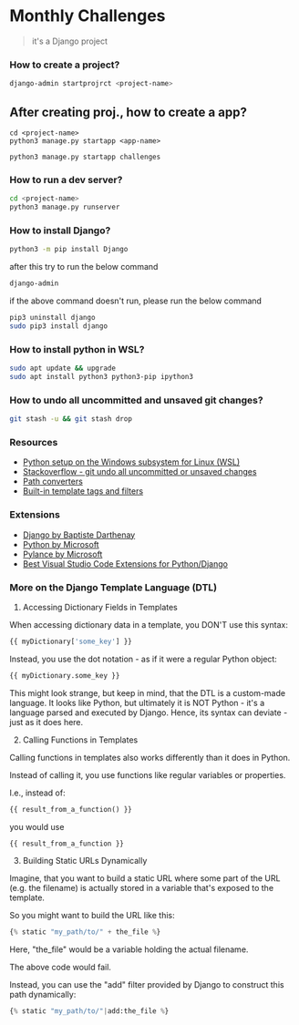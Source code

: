 # Monthly Challenges

> it's a Django project

### How to create a project?

```bash
django-admin startprojrct <project-name>
```

## After creating proj., how to create a app?

```
cd <project-name>
python3 manage.py startapp <app-name>
```

```
python3 manage.py startapp challenges
```

### How to run a dev server?

```bash
cd <project-name>
python3 manage.py runserver
```

### How to install Django?

```bash
python3 -m pip install Django
```

after this try to run the below command

```bash
django-admin
```

if the above command doesn't run, please run the below command

```bash
pip3 uninstall django
sudo pip3 install django
```

### How to install python in WSL?

```bash
sudo apt update && upgrade
sudo apt install python3 python3-pip ipython3
```

### How to undo all uncommitted and unsaved git changes?

```bash
git stash -u && git stash drop
```


### Resources

- [Python setup on the Windows subsystem for Linux (WSL)](https://medium.com/@rhdzmota/python-development-on-the-windows-subsystem-for-linux-wsl-17a0fa1839d)
- [Stackoverflow - git undo all uncommitted or unsaved changes](https://stackoverflow.com/a/56511464/10907720)
- [Path converters](https://docs.djangoproject.com/en/3.2/topics/http/urls/#path-converters)
- [Built-in template tags and filters](https://docs.djangoproject.com/en/4.0/ref/templates/builtins/)

### Extensions

- [Django by Baptiste Darthenay](https://marketplace.visualstudio.com/items?itemName=batisteo.vscode-django)
- [Python by Microsoft](https://marketplace.visualstudio.com/items?itemName=ms-python.python)
- [Pylance by Microsoft](https://marketplace.visualstudio.com/items?itemName=ms-python.vscode-pylance)
- [Best Visual Studio Code Extensions for Python/Django](https://blog.devgenius.io/best-visual-studio-code-extensions-for-python-django-af2fdbf7198a)

### More on the Django Template Language (DTL)

1.  Accessing Dictionary Fields in Templates

When accessing dictionary data in a template, you DON'T use this syntax:

```python
{{ myDictionary['some_key'] }}
```

Instead, you use the dot notation - as if it were a regular Python object:

```python
{{ myDictionary.some_key }}
```

This might look strange, but keep in mind, that the DTL is a custom-made language. It looks like Python, but ultimately it is NOT Python - it's a language parsed and executed by Django. Hence, its syntax can deviate - just as it does here.

2. Calling Functions in Templates

Calling functions in templates also works differently than it does in Python.

Instead of calling it, you use functions like regular variables or properties.

I.e., instead of:

```python
{{ result_from_a_function() }}
```

you would use

```python
{{ result_from_a_function }}
```

3. Building Static URLs Dynamically

Imagine, that you want to build a static URL where some part of the URL (e.g. the filename) is actually stored in a variable that's exposed to the template.

So you might want to build the URL like this:

```python
{% static "my_path/to/" + the_file %}
```

Here, "the_file" would be a variable holding the actual filename.

The above code would fail.

Instead, you can use the "add" filter provided by Django to construct this path dynamically:

```python
{% static "my_path/to/"|add:the_file %}
```